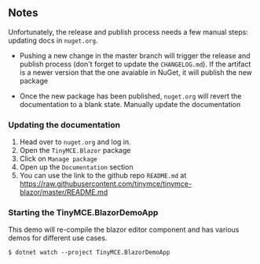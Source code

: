 ## Notes

Unfortunately, the release and publish process needs a few manual steps: updating docs in `nuget.org`.

- Pushing a new change in the master branch will trigger the release and publish process (don't forget to update the `CHANGELOG.md`). If the artifact is a newer version that the one avaiable in NuGet, it will publish the new package

- Once the new package has been published, `nuget.org` will revert the documentation to a blank state. Manually update the documentation

### Updating the documentation

1. Head over to `nuget.org` and log in.
2. Open the `TinyMCE.Blazor` package
3. Click  on `Manage package`
4. Open up the `Documentation` section
5. You can use the link to the github repo `README.md` at https://raw.githubusercontent.com/tinymce/tinymce-blazor/master/README.md

### Starting the TinyMCE.BlazorDemoApp

This demo will re-compile the blazor editor component and has various demos for different use cases.

```
$ dotnet watch --project TinyMCE.BlazorDemoApp
```

